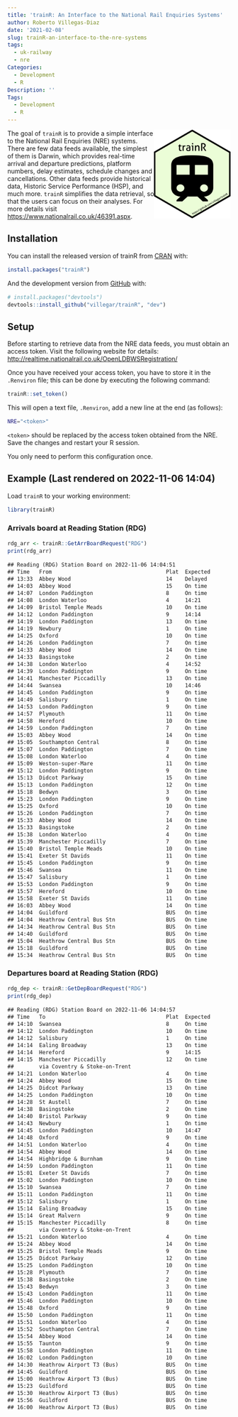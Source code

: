 ```yaml
---
title: 'trainR: An Interface to the National Rail Enquiries Systems'
author: Roberto Villegas-Diaz
date: '2021-02-08'
slug: trainR-an-interface-to-the-nre-systems
tags:
  - uk-railway
  - nre
Categories:
  - Development
  - R
Description: ''
Tags:
  - Development
  - R
---
```


<img src="https://raw.githubusercontent.com/villegar/trainR/main/inst/images/logo.png" alt="logo" align="right" height=200px/>

The goal of `trainR` is to provide a simple interface to the 
National Rail Enquiries (NRE) systems. There are few data feeds 
available, the simplest of them is Darwin, which provides real-time 
arrival and departure predictions, platform numbers, delay estimates, 
schedule changes and cancellations. Other data feeds provide historical 
data, Historic Service Performance (HSP), and much more. `trainR` 
simplifies the data retrieval, so that the users can focus on their 
analyses. For more details visit 
https://www.nationalrail.co.uk/46391.aspx.

## Installation

You can install the released version of trainR from [CRAN](https://CRAN.R-project.org) with:

``` r
install.packages("trainR")
```

And the development version from [GitHub](https://github.com/) with:

``` r
# install.packages("devtools")
devtools::install_github("villegar/trainR", "dev")
```

## Setup
Before starting to retrieve data from the NRE data feeds, you must obtain an access token. 
Visit the following website for details: http://realtime.nationalrail.co.uk/OpenLDBWSRegistration/

Once you have received your access token, you have to store it in the `.Renviron` file; this can be 
done by executing the following command:


```r
trainR::set_token()
```

This will open a text file, `.Renviron`, add a new line at the end (as follows):

```bash
NRE="<token>"
```

`<token>` should be replaced by the access token obtained from the NRE. Save the changes and restart 
your R session.

You only need to perform this configuration once.

## Example (Last rendered on 2022-11-06 14:04)

Load `trainR` to your working environment:

```r
library(trainR)
```

### Arrivals board at Reading Station (RDG)


```r
rdg_arr <- trainR::GetArrBoardRequest("RDG")
print(rdg_arr)
```

```
## Reading (RDG) Station Board on 2022-11-06 14:04:51
## Time   From                                    Plat  Expected
## 13:33  Abbey Wood                              14    Delayed
## 14:03  Abbey Wood                              15    On time
## 14:07  London Paddington                       8     On time
## 14:08  London Waterloo                         4     14:21
## 14:09  Bristol Temple Meads                    10    On time
## 14:12  London Paddington                       9     14:14
## 14:19  London Paddington                       13    On time
## 14:19  Newbury                                 1     On time
## 14:25  Oxford                                  10    On time
## 14:26  London Paddington                       7     On time
## 14:33  Abbey Wood                              14    On time
## 14:33  Basingstoke                             2     On time
## 14:38  London Waterloo                         4     14:52
## 14:39  London Paddington                       9     On time
## 14:41  Manchester Piccadilly                   13    On time
## 14:44  Swansea                                 10    14:46
## 14:45  London Paddington                       9     On time
## 14:49  Salisbury                               1     On time
## 14:53  London Paddington                       9     On time
## 14:57  Plymouth                                11    On time
## 14:58  Hereford                                10    On time
## 14:59  London Paddington                       7     On time
## 15:03  Abbey Wood                              14    On time
## 15:05  Southampton Central                     8     On time
## 15:07  London Paddington                       7     On time
## 15:08  London Waterloo                         4     On time
## 15:09  Weston-super-Mare                       11    On time
## 15:12  London Paddington                       9     On time
## 15:13  Didcot Parkway                          15    On time
## 15:13  London Paddington                       12    On time
## 15:18  Bedwyn                                  3     On time
## 15:23  London Paddington                       9     On time
## 15:25  Oxford                                  10    On time
## 15:26  London Paddington                       7     On time
## 15:33  Abbey Wood                              14    On time
## 15:33  Basingstoke                             2     On time
## 15:38  London Waterloo                         4     On time
## 15:39  Manchester Piccadilly                   7     On time
## 15:40  Bristol Temple Meads                    10    On time
## 15:41  Exeter St Davids                        11    On time
## 15:45  London Paddington                       9     On time
## 15:46  Swansea                                 11    On time
## 15:47  Salisbury                               1     On time
## 15:53  London Paddington                       9     On time
## 15:57  Hereford                                10    On time
## 15:58  Exeter St Davids                        11    On time
## 16:03  Abbey Wood                              14    On time
## 14:04  Guildford                               BUS   On time
## 14:04  Heathrow Central Bus Stn                BUS   On time
## 14:34  Heathrow Central Bus Stn                BUS   On time
## 14:40  Guildford                               BUS   On time
## 15:04  Heathrow Central Bus Stn                BUS   On time
## 15:18  Guildford                               BUS   On time
## 15:34  Heathrow Central Bus Stn                BUS   On time
```

### Departures board at Reading Station (RDG)


```r
rdg_dep <- trainR::GetDepBoardRequest("RDG")
print(rdg_dep)
```

```
## Reading (RDG) Station Board on 2022-11-06 14:04:57
## Time   To                                      Plat  Expected
## 14:10  Swansea                                 8     On time
## 14:12  London Paddington                       10    On time
## 14:12  Salisbury                               1     On time
## 14:14  Ealing Broadway                         13    On time
## 14:14  Hereford                                9     14:15
## 14:15  Manchester Piccadilly                   12    On time
##        via Coventry & Stoke-on-Trent           
## 14:21  London Waterloo                         4     On time
## 14:24  Abbey Wood                              15    On time
## 14:25  Didcot Parkway                          13    On time
## 14:25  London Paddington                       10    On time
## 14:28  St Austell                              7     On time
## 14:38  Basingstoke                             2     On time
## 14:40  Bristol Parkway                         9     On time
## 14:43  Newbury                                 1     On time
## 14:45  London Paddington                       10    14:47
## 14:48  Oxford                                  9     On time
## 14:51  London Waterloo                         4     On time
## 14:54  Abbey Wood                              14    On time
## 14:54  Highbridge & Burnham                    9     On time
## 14:59  London Paddington                       11    On time
## 15:01  Exeter St Davids                        7     On time
## 15:02  London Paddington                       10    On time
## 15:10  Swansea                                 7     On time
## 15:11  London Paddington                       11    On time
## 15:12  Salisbury                               1     On time
## 15:14  Ealing Broadway                         15    On time
## 15:14  Great Malvern                           9     On time
## 15:15  Manchester Piccadilly                   8     On time
##        via Coventry & Stoke-on-Trent           
## 15:21  London Waterloo                         4     On time
## 15:24  Abbey Wood                              14    On time
## 15:25  Bristol Temple Meads                    9     On time
## 15:25  Didcot Parkway                          12    On time
## 15:25  London Paddington                       10    On time
## 15:28  Plymouth                                7     On time
## 15:38  Basingstoke                             2     On time
## 15:43  Bedwyn                                  3     On time
## 15:43  London Paddington                       11    On time
## 15:46  London Paddington                       10    On time
## 15:48  Oxford                                  9     On time
## 15:50  London Paddington                       11    On time
## 15:51  London Waterloo                         4     On time
## 15:52  Southampton Central                     7     On time
## 15:54  Abbey Wood                              14    On time
## 15:55  Taunton                                 9     On time
## 15:58  London Paddington                       11    On time
## 16:02  London Paddington                       10    On time
## 14:30  Heathrow Airport T3 (Bus)               BUS   On time
## 14:45  Guildford                               BUS   On time
## 15:00  Heathrow Airport T3 (Bus)               BUS   On time
## 15:23  Guildford                               BUS   On time
## 15:30  Heathrow Airport T3 (Bus)               BUS   On time
## 15:56  Guildford                               BUS   On time
## 16:00  Heathrow Airport T3 (Bus)               BUS   On time
```
